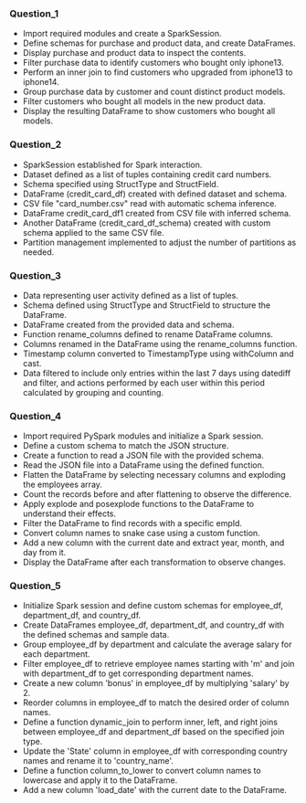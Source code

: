 ### **Question_1**
* Import required modules and create a SparkSession.
* Define schemas for purchase and product data, and create DataFrames.
* Display purchase and product data to inspect the contents.
* Filter purchase data to identify customers who bought only iphone13.
* Perform an inner join to find customers who upgraded from iphone13 to iphone14.
* Group purchase data by customer and count distinct product models.
* Filter customers who bought all models in the new product data.
* Display the resulting DataFrame to show customers who bought all models.

### **Question_2**
* SparkSession established for Spark interaction.
* Dataset defined as a list of tuples containing credit card numbers.
* Schema specified using StructType and StructField.
* DataFrame (credit_card_df) created with defined dataset and schema.
* CSV file "card_number.csv" read with automatic schema inference.
* DataFrame credit_card_df1 created from CSV file with inferred schema.
* Another DataFrame (credit_card_df_schema) created with custom schema applied to the same CSV file.
* Partition management implemented to adjust the number of partitions as needed.

### **Question_3**
* Data representing user activity defined as a list of tuples.
* Schema defined using StructType and StructField to structure the DataFrame.
* DataFrame created from the provided data and schema.
* Function rename_columns defined to rename DataFrame columns.
* Columns renamed in the DataFrame using the rename_columns function.
* Timestamp column converted to TimestampType using withColumn and cast.
* Data filtered to include only entries within the last 7 days using datediff and filter, and actions performed by each user within this period calculated by grouping and counting.


### **Question_4**
* Import required PySpark modules and initialize a Spark session.
* Define a custom schema to match the JSON structure.
* Create a function to read a JSON file with the provided schema.
* Read the JSON file into a DataFrame using the defined function.
* Flatten the DataFrame by selecting necessary columns and exploding the employees array.
* Count the records before and after flattening to observe the difference.
* Apply explode and posexplode functions to the DataFrame to understand their effects.
* Filter the DataFrame to find records with a specific empId.
* Convert column names to snake case using a custom function.
* Add a new column with the current date and extract year, month, and day from it.
* Display the DataFrame after each transformation to observe changes.


### **Question_5**
* Initialize Spark session and define custom schemas for employee_df, department_df, and country_df.
* Create DataFrames employee_df, department_df, and country_df with the defined schemas and sample data.
* Group employee_df by department and calculate the average salary for each department.
* Filter employee_df to retrieve employee names starting with 'm' and join with department_df to get corresponding department names.
* Create a new column 'bonus' in employee_df by multiplying 'salary' by 2.
* Reorder columns in employee_df to match the desired order of column names.
* Define a function dynamic_join to perform inner, left, and right joins between employee_df and department_df based on the specified join type.
* Update the 'State' column in employee_df with corresponding country names and rename it to 'country_name'.
* Define a function column_to_lower to convert column names to lowercase and apply it to the DataFrame.
* Add a new column 'load_date' with the current date to the DataFrame.
